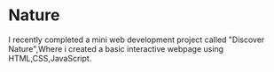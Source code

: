 # Nature
I recently completed a mini web development project called "Discover Nature",Where i created a basic interactive webpage using HTML,CSS,JavaScript.
